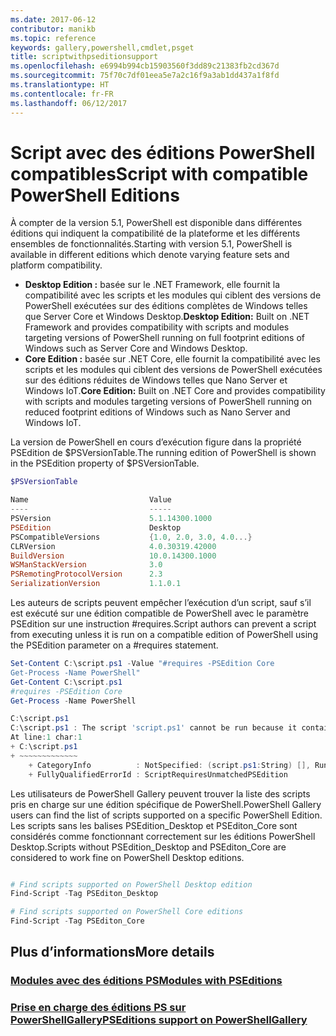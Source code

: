```yaml
---
ms.date: 2017-06-12
contributor: manikb
ms.topic: reference
keywords: gallery,powershell,cmdlet,psget
title: scriptwithpseditionsupport
ms.openlocfilehash: e6994b994cb15903560f3dd89c21383fb2cd367d
ms.sourcegitcommit: 75f70c7df01eea5e7a2c16f9a3ab1dd437a1f8fd
ms.translationtype: HT
ms.contentlocale: fr-FR
ms.lasthandoff: 06/12/2017
---
```

# <a name="script-with-compatible-powershell-editions"></a><span data-ttu-id="e6866-103">Script avec des éditions PowerShell compatibles</span><span class="sxs-lookup"><span data-stu-id="e6866-103">Script with compatible PowerShell Editions</span></span>
<span data-ttu-id="e6866-104">À compter de la version 5.1, PowerShell est disponible dans différentes éditions qui indiquent la compatibilité de la plateforme et les différents ensembles de fonctionnalités.</span><span class="sxs-lookup"><span data-stu-id="e6866-104">Starting with version 5.1, PowerShell is available in different editions which denote varying feature sets and platform compatibility.</span></span>

- <span data-ttu-id="e6866-105">**Desktop Edition :** basée sur le .NET Framework, elle fournit la compatibilité avec les scripts et les modules qui ciblent des versions de PowerShell exécutées sur des éditions complètes de Windows telles que Server Core et Windows Desktop.</span><span class="sxs-lookup"><span data-stu-id="e6866-105">**Desktop Edition:** Built on .NET Framework and provides compatibility with scripts and modules targeting versions of PowerShell running on full footprint editions of Windows such as Server Core and Windows Desktop.</span></span>
- <span data-ttu-id="e6866-106">**Core Edition :** basée sur .NET Core, elle fournit la compatibilité avec les scripts et les modules qui ciblent des versions de PowerShell exécutées sur des éditions réduites de Windows telles que Nano Server et Windows IoT.</span><span class="sxs-lookup"><span data-stu-id="e6866-106">**Core Edition:** Built on .NET Core and provides compatibility with scripts and modules targeting versions of PowerShell running on reduced footprint editions of Windows such as Nano Server and Windows IoT.</span></span>

<span data-ttu-id="e6866-107">La version de PowerShell en cours d’exécution figure dans la propriété PSEdition de $PSVersionTable.</span><span class="sxs-lookup"><span data-stu-id="e6866-107">The running edition of PowerShell is shown in the PSEdition property of $PSVersionTable.</span></span>
```powershell
$PSVersionTable

Name                           Value
----                           -----
PSVersion                      5.1.14300.1000
PSEdition                      Desktop
PSCompatibleVersions           {1.0, 2.0, 3.0, 4.0...}
CLRVersion                     4.0.30319.42000
BuildVersion                   10.0.14300.1000
WSManStackVersion              3.0
PSRemotingProtocolVersion      2.3
SerializationVersion           1.1.0.1
```

<span data-ttu-id="e6866-108">Les auteurs de scripts peuvent empêcher l’exécution d’un script, sauf s’il est exécuté sur une édition compatible de PowerShell avec le paramètre PSEdition sur une instruction #requires.</span><span class="sxs-lookup"><span data-stu-id="e6866-108">Script authors can prevent a script from executing unless it is run on a compatible edition of PowerShell using the PSEdition parameter on a #requires statement.</span></span>
```powershell
Set-Content C:\script.ps1 -Value "#requires -PSEdition Core
Get-Process -Name PowerShell"
Get-Content C:\script.ps1
#requires -PSEdition Core
Get-Process -Name PowerShell

C:\script.ps1
C:\script.ps1 : The script 'script.ps1' cannot be run because it contained a "#requires" statement for PowerShell Core edition. The edition of PowerShell that is required by the script does not match the currently running PowerShell Desktop edition.
At line:1 char:1
+ C:\script.ps1
+ ~~~~~~~~~~~~~
    + CategoryInfo          : NotSpecified: (script.ps1:String) [], RuntimeException
    + FullyQualifiedErrorId : ScriptRequiresUnmatchedPSEdition
```

<span data-ttu-id="e6866-109">Les utilisateurs de PowerShell Gallery peuvent trouver la liste des scripts pris en charge sur une édition spécifique de PowerShell.</span><span class="sxs-lookup"><span data-stu-id="e6866-109">PowerShell Gallery users can find the list of scripts supported on a specific PowerShell Edition.</span></span>
<span data-ttu-id="e6866-110">Les scripts sans les balises PSEdition_Desktop et PSEditon_Core sont considérés comme fonctionnant correctement sur les éditions PowerShell Desktop.</span><span class="sxs-lookup"><span data-stu-id="e6866-110">Scripts without PSEdition_Desktop and PSEditon_Core are considered to work fine on PowerShell Desktop editions.</span></span>

```powershell

# Find scripts supported on PowerShell Desktop edition
Find-Script -Tag PSEditon_Desktop

# Find scripts supported on PowerShell Core editions
Find-Script -Tag PSEditon_Core

```

## <a name="more-details"></a><span data-ttu-id="e6866-111">Plus d’informations</span><span class="sxs-lookup"><span data-stu-id="e6866-111">More details</span></span>
### <a name="modules-with-pseditionsmodulemodulewithpseditionsupportmd"></a>[<span data-ttu-id="e6866-112">Modules avec des éditions PS</span><span class="sxs-lookup"><span data-stu-id="e6866-112">Modules with PSEditions</span></span>](../module/modulewithpseditionsupport.md)
### <a name="pseditions-support-on-powershellgallerypsgallerypsgallerypseditionsmd"></a>[<span data-ttu-id="e6866-113">Prise en charge des éditions PS sur PowerShellGallery</span><span class="sxs-lookup"><span data-stu-id="e6866-113">PSEditions support on PowerShellGallery</span></span>](../../psgallery/psgallery_pseditions.md)

